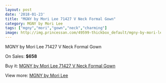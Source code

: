 ```yaml
---
layout: post
date: '2018-01-23'
title: "MGNY by Mori Lee 71427 V Neck Formal Gown"
category: MGNY by Mori Lee
tags: ["mgny","mori","gown","neck","charming"]
image: http://img.princessan.com/49599-thickbox_default/mgny-by-mori-lee-71427-v-neck-formal-gown.jpg
---
```

MGNY by Mori Lee 71427 V Neck Formal Gown

On Sales: **$658**
<a href="https://www.princessan.com/en/mgny-by-mori-lee/22365-mgny-by-mori-lee-71427-v-neck-formal-gown.html"><amp-img layout="responsive" width="600" height="600" src="//img.princessan.com/49599-thickbox_default/mgny-by-mori-lee-71427-v-neck-formal-gown.jpg" alt="MGNY by Mori Lee 71427 V Neck Formal Gown 0" /></a>
<a href="https://www.princessan.com/en/mgny-by-mori-lee/22365-mgny-by-mori-lee-71427-v-neck-formal-gown.html"><amp-img layout="responsive" width="600" height="600" src="//img.princessan.com/49601-thickbox_default/mgny-by-mori-lee-71427-v-neck-formal-gown.jpg" alt="MGNY by Mori Lee 71427 V Neck Formal Gown 1" /></a>
<a href="https://www.princessan.com/en/mgny-by-mori-lee/22365-mgny-by-mori-lee-71427-v-neck-formal-gown.html"><amp-img layout="responsive" width="600" height="600" src="//img.princessan.com/49600-thickbox_default/mgny-by-mori-lee-71427-v-neck-formal-gown.jpg" alt="MGNY by Mori Lee 71427 V Neck Formal Gown 2" /></a>

Buy it: [MGNY by Mori Lee 71427 V Neck Formal Gown](https://www.princessan.com/en/mgny-by-mori-lee/22365-mgny-by-mori-lee-71427-v-neck-formal-gown.html "MGNY by Mori Lee 71427 V Neck Formal Gown")

View more: [MGNY by Mori Lee](https://www.princessan.com/en/186-mgny-by-mori-lee "MGNY by Mori Lee")